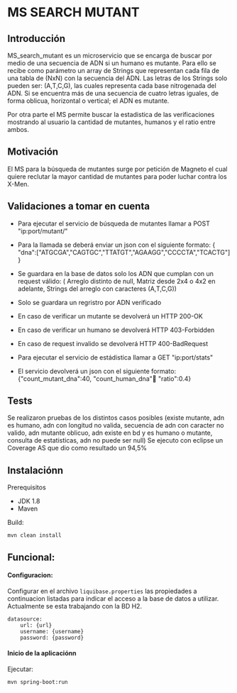 # MS SEARCH MUTANT

## Introducción

MS_search_mutant es un microservicio que se encarga de buscar por medio de una secuencia de ADN si un humano es mutante.
Para ello se recibe como parámetro un array de Strings que representan cada fila de una tabla de (NxN) con la secuencia del ADN. Las letras de los Strings solo pueden ser: (A,T,C,G), las cuales representa cada base nitrogenada del ADN.
Si se encuentra ​más de una secuencia de cuatro letras iguales​, de forma oblicua, horizontal o vertical; el ADN es mutante. 

Por otra parte el MS permite buscar la estadistica de las verificaciones mostrando al usuario la cantidad de mutantes, humanos y el ratio entre ambos.

## Motivación

El MS para la búsqueda de mutantes surge por petición de Magneto el cual quiere reclutar la mayor cantidad de mutantes para poder luchar contra los X-Men.

## Validaciones a tomar en cuenta

- Para ejecutar el servicio de búsqueda de mutantes llamar a POST "ip:port/mutant/"
- Para la llamada se deberá enviar un json con el siguiente formato:
	{ "dna":["ATGCGA","CAGTGC","TTATGT","AGAAGG","CCCCTA","TCACTG"] } 
- Se guardara en la base de datos solo los ADN que cumplan con un request válido:
	( Arreglo distinto de null,
	 Matriz desde 2x4 o 4x2 en adelante,
	 Strings del arreglo con caracteres (A,T,C,G))
- Solo se guardara un regristro por ADN verificado
- En caso de verificar un mutante se devolverá un HTTP 200-OK
- En caso de verificar un humano se devolverá HTTP 403-Forbidden
- En caso de request invalido se devolverá HTTP 400-BadRequest

- Para ejecutar el servicio de estádistica llamar a GET "ip:port/stats"
- El servicio devolverá un json con el siguiente formato:
	{"count_mutant_dna":40, "count_human_dna":100: "ratio":0.4}   

## Tests

Se realizaron pruebas de los distintos casos posibles (existe mutante, adn es humano, adn con longitud no valida,
secuencia de adn con caracter no valido, adn mutante oblicuo, adn existe en bd y es humano o mutante, consulta de estatisticas, adn no puede ser null)
Se ejecuto con eclipse un Coverage AS que dio como resultado un 94,5%

## Instalaciónn
Prerequisitos
- JDK 1.8
- Maven

Build:
```
mvn clean install
```

## Funcional:

#### Configuracion:

Configurar en el archivo `liquibase.properties` las propiedades a continuacion listadas para indicar el acceso a la base de datos a utilizar. Actualmente se esta trabajando con la BD H2.
```
datasource:
    url: {url}
    username: {username}
    password: {password}
 ```
  
#### Inicio de la aplicaciónn

Ejecutar:
```
mvn spring-boot:run
```
